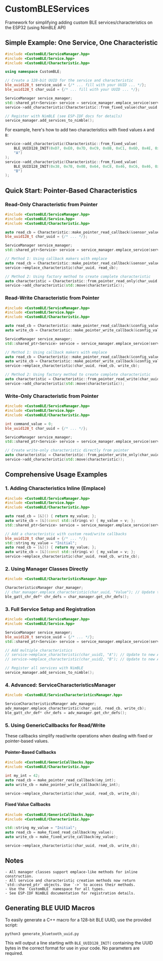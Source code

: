 
# CustomBLEServices
Framework for simplifying adding custom BLE services/characteristics on the ESP32 (using NimBLE API)

## Simple Example: One Service, One Characteristic

```cpp
#include <CustomBLE/ServiceManager.hpp>
#include <CustomBLE/Service.hpp>
#include <CustomBLE/Characteristic.hpp>

using namespace CustomBLE;

// Create a 128-bit UUID for the service and characteristic
ble_uuid128_t service_uuid = {/* ... fill with your UUID ... */};
ble_uuid128_t char_uuid = {/* ... fill with your UUID ... */};

ServiceManager service_manager;
std::shared_ptr<Service> service = service_manager.emplace_service(service_uuid);
service->add_characteristic(Characteristic::from_fixed_value(char_uuid, "Hello BLE!"));

// Register with NimBLE (see ESP-IDF docs for details)
service_manager.add_services_to_nimble();
```

For example, here's how to add two characteristics with fixed values `A` and `B`:

```cpp
service->add_characteristic(Characteristic::from_fixed_value(
    BLE_UUID128_INIT(0xD7, 0xE0, 0x7D, 0xC9, 0x8B, 0xC1, 0x6D, 0x4E, 0xB9, 0xCC, 0x87, 0x82, 0xD8, 0xAA, 0x42, 0xC5),
    "A")
);
service->add_characteristic(Characteristic::from_fixed_value(
    BLE_UUID128_INIT(0x38, 0x7B, 0x0B, 0x64, 0xC8, 0x46, 0xC6, 0x46, 0xB9, 0xC9, 0x76, 0x4C, 0x87, 0xFC, 0x75, 0xA6),
    "B")
);
```

## Quick Start: Pointer-Based Characteristics

### Read-Only Characteristic from Pointer
```cpp
#include <CustomBLE/ServiceManager.hpp>
#include <CustomBLE/Service.hpp>
#include <CustomBLE/Characteristic.hpp>

auto read_cb = Characteristic::make_pointer_read_callback(&sensor_value);
ble_uuid128_t char_uuid = {/* ... */};

ServiceManager service_manager;
std::shared_ptr<Service> service = service_manager.emplace_service(service_uuid);

// Method 1: Using callback makers with emplace
auto read_cb = Characteristic::make_pointer_read_callback(&sensor_value);
service->emplace_characteristic(char_uuid, read_cb);

// Method 2: Using factory method to create complete characteristic
auto characteristic = Characteristic::from_pointer_read_only(char_uuid, &sensor_value);
service->add_characteristic(std::move(characteristic));
```

### Read-Write Characteristic from Pointer
```cpp
#include <CustomBLE/ServiceManager.hpp>
#include <CustomBLE/Service.hpp>
#include <CustomBLE/Characteristic.hpp>

auto read_cb = Characteristic::make_pointer_read_callback(&config_value);
auto write_cb = Characteristic::make_pointer_write_callback(&config_value);

ServiceManager service_manager;
std::shared_ptr<Service> service = service_manager.emplace_service(service_uuid);

// Method 1: Using callback makers with emplace
auto read_cb = Characteristic::make_pointer_read_callback(&config_value);
auto write_cb = Characteristic::make_pointer_write_callback(&config_value);
service->emplace_characteristic(char_uuid, read_cb, write_cb);

// Method 2: Using factory method to create complete characteristic
auto characteristic = Characteristic::from_pointer_read_write(char_uuid, &config_value);
service->add_characteristic(std::move(characteristic));
```

### Write-Only Characteristic from Pointer
```cpp
#include <CustomBLE/ServiceManager.hpp>
#include <CustomBLE/Service.hpp>
#include <CustomBLE/Characteristic.hpp>

int command_value = 0;
ble_uuid128_t char_uuid = {/* ... */};

ServiceManager service_manager;
std::shared_ptr<Service> service = service_manager.emplace_service(service_uuid);

// Create write-only characteristic directly from pointer
auto characteristic = Characteristic::from_pointer_write_only(char_uuid, &command_value);
service->add_characteristic(std::move(characteristic));
```

## Comprehensive Usage Examples

### 1. Adding Characteristics Inline (Emplace)

```cpp
#include <CustomBLE/ServiceManager.hpp>
#include <CustomBLE/Service.hpp>
#include <CustomBLE/Characteristic.hpp>

auto read_cb = [&]() { return my_value; };
auto write_cb = [&](const std::string& v) { my_value = v; };
std::shared_ptr<Service> service = service_manager.emplace_service(service_uuid);

// Add a characteristic with custom read/write callbacks
ble_uuid128_t char_uuid = {/* ... */};
std::string my_value = "Initial";
auto read_cb = [&]() { return my_value; };
auto write_cb = [&](const std::string& v) { my_value = v; };
service->emplace_characteristic(char_uuid, read_cb, write_cb);
```

### 2. Using Manager Classes Directly

```cpp
#include <CustomBLE/CharacteristicsManager.hpp>

CharacteristicsManager char_manager;
// char_manager.emplace_characteristic(char_uuid, "Value"); // Update to new API as needed
ble_gatt_chr_def* chr_defs = char_manager.get_chr_defs();
```

### 3. Full Service Setup and Registration

```cpp
#include <CustomBLE/ServiceManager.hpp>
#include <CustomBLE/Service.hpp>

ServiceManager service_manager;
ble_uuid128_t service_uuid = {/* ... */};
std::shared_ptr<Service> service = service_manager.emplace_service(service_uuid);

// Add multiple characteristics
// service->emplace_characteristic(char_uuid1, "A"); // Update to new API as needed
// service->emplace_characteristic(char_uuid2, "B"); // Update to new API as needed

// Register all services with NimBLE
service_manager.add_services_to_nimble();
```

### 4. Advanced: ServiceCharacteristicsManager


```cpp
#include <CustomBLE/ServiceCharacteristicsManager.hpp>

ServiceCharacteristicsManager adv_manager;
adv_manager.emplace_characteristic(char_uuid, read_cb, write_cb);
ble_gatt_chr_def* chr_defs = adv_manager.get_chr_defs();
```

### 5. Using GenericCallbacks for Read/Write

These callbacks simplify read/write operations when dealing with fixed or pointer-based values.

#### Pointer-Based Callbacks
```cpp
#include <CustomBLE/GenericCallbacks.hpp>
#include <CustomBLE/Characteristic.hpp>

int my_int = 42;
auto read_cb = make_pointer_read_callback(&my_int);
auto write_cb = make_pointer_write_callback(&my_int);

service->emplace_characteristic(char_uuid, read_cb, write_cb);
```

#### Fixed Value Callbacks
```cpp
#include <CustomBLE/GenericCallbacks.hpp>
#include <CustomBLE/Characteristic.hpp>

std::string my_value = "Initial";
auto read_cb = make_fixed_read_callback(my_value);
auto write_cb = make_fixed_write_callback(my_value);

service->emplace_characteristic(char_uuid, read_cb, write_cb);
```

## Notes
    - All manager classes support emplace-like methods for inline construction.
    - All service and characteristic creation methods now return `std::shared_ptr` objects. Use `->` to access their methods.
    - Use the `CustomBLE` namespace for all types.
    - See ESP-IDF NimBLE documentation for registration details.

## Generating BLE UUID Macros

To easily generate a C++ macro for a 128-bit BLE UUID, use the provided script:

```sh
python3 generate_bluetooth_uuid.py
```

This will output a line starting with `BLE_UUID128_INIT(` containing the UUID bytes in the correct format for use in your code. No parameters are required.
